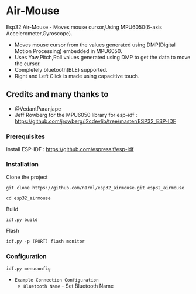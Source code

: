 # Air-Mouse

Esp32 Air-Mouse - Moves mouse cursor,Using MPU6050(6-axis Accelerometer,Gyroscope).
* Moves mouse cursor from the values generated using DMP(Digital Motion Processing) embedded in MPU6050.
* Uses Yaw,Pitch,Roll values generated using DMP to get the data to move the cursor.
* Completely bluetooth(BLE) supported.
* Right and Left Click is made using capacitive touch.

## Credits and many thanks to 
* @VedantParanjape
* Jeff Rowberg for the MPU6050 library for esp-idf :
  https://github.com/jrowberg/i2cdevlib/tree/master/ESP32_ESP-IDF 


### Prerequisites
Install ESP-IDF : https://github.com/espressif/esp-idf

### Installation
Clone the project
```
git clone https://github.com/n1rml/esp32_airmouse.git esp32_airmouse

cd esp32_airmouse
```
Build
```
idf.py build
```
Flash
```
idf.py -p (PORT) flash monitor

```
### Configuration

```
idf.py menuconfig
```
* `Example Connection Configuration`
  * `Bluetooth Name` - Set Bluetooth Name
  
